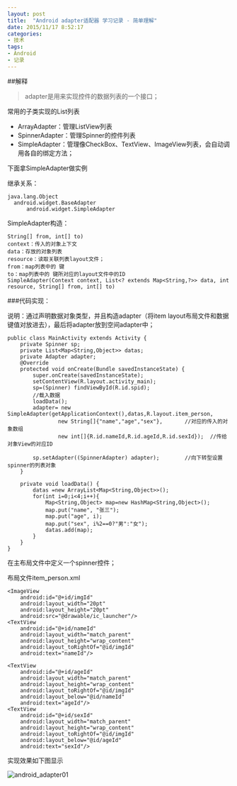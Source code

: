 ```yaml
---
layout: post
title:  "Android adapter适配器 学习记录 - 简单理解"
date: 2015/11/17 8:52:17  
categories:
- 技术
tags:
- Android
- 记录
---
```


##解释

>adapter是用来实现控件的数据列表的一个接口；

常用的子类实现的List列表

- ArrayAdapter：管理ListView列表
- SpinnerAdapter：管理Spinner的控件列表
- SimpleAdapter：管理像CheckBox、TextView、ImageView列表，会自动调用各自的绑定方法；

下面拿SimpleAdapter做实例

继承关系：

	java.lang.Object
	  android.widget.BaseAdapter
	      android.widget.SimpleAdapter

SimpleAdapter构造：
	
	String[] from, int[] to) 
	context：传入的对象上下文
	data：存放的对象列表
	resource：读取关联列表layout文件；
	from：map列表中的 键
	to：map列表中的 键所对应的layout文件中的ID
	SimpleAdapter(Context context, List<? extends Map<String,?>> data, int resource, String[] from, int[] to) 


###代码实现：

说明：通过声明数据对象类型，并且构造adapter（将item layout布局文件和数据键值对放进去），最后将adapter放到空间adapter中；

	public class MainActivity extends Activity {
		private Spinner sp;
		private List<Map<String,Object>> datas;
		private Adapter adapter;
		@Override
		protected void onCreate(Bundle savedInstanceState) {
			super.onCreate(savedInstanceState);
			setContentView(R.layout.activity_main);
			sp=(Spinner) findViewById(R.id.spid);
			//载入数据
			loadData();
			adapter= new SimpleAdapter(getApplicationContext(),datas,R.layout.item_person, 
					new String[]{"name","age","sex"},		//对应的传入的对象数组
					new int[]{R.id.nameId,R.id.ageId,R.id.sexId});	//传给对象View的对应ID
			
			sp.setAdapter((SpinnerAdapter) adapter);		//向下转型设置spinner的列表对象
		}
		
		private void loadData() {
			datas =new ArrayList<Map<String,Object>>();
			for(int i=0;i<4;i++){
				Map<String,Object> map=new HashMap<String,Object>();
				map.put("name", "张三");
				map.put("age", i);
				map.put("sex", i%2==0?"男":"女");
				datas.add(map);
			}
		}
	}


在主布局文件中定义一个spinner控件；

布局文件item_person.xml
	
	<ImageView
        android:id="@+id/imgId"
        android:layout_width="20pt"
        android:layout_height="20pt"
        android:src="@drawable/ic_launcher"/>
	<TextView
	    android:id="@+id/nameId"
        android:layout_width="match_parent"
        android:layout_height="wrap_content"
        android:layout_toRightOf="@id/imgId"
        android:text="nameId"/>
	
	<TextView
	    android:id="@+id/ageId"
        android:layout_width="match_parent"
        android:layout_height="wrap_content"
        android:layout_toRightOf="@id/imgId"
        android:layout_below="@id/nameId"
        android:text="ageId"/>
	<TextView
	    android:id="@+id/sexId"
        android:layout_width="match_parent"
        android:layout_height="wrap_content"
        android:layout_toRightOf="@id/imgId"
        android:layout_below="@id/ageId"
        android:text="sexId"/>


实现效果如下图显示

![android_adapter01]({{site.baseurl}}/public/img/android_adapter01.png)
